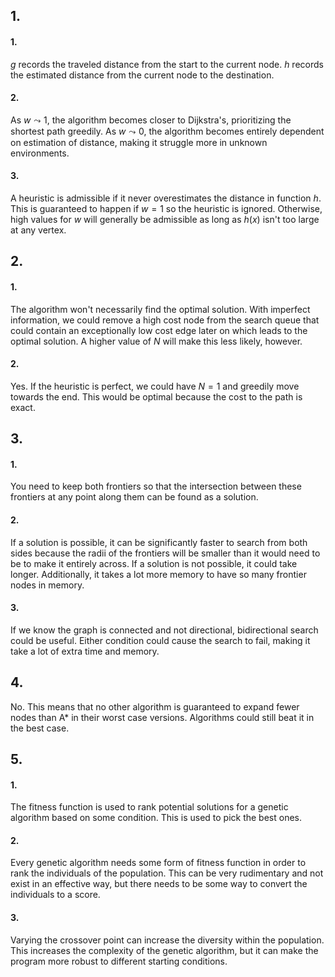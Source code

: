 ## 1.
#### 1.
$g$ records the traveled distance from the start to the current node.
$h$ records the estimated distance from the current node to the destination.
#### 2.
As $w\leadsto1$, the algorithm becomes closer to Dijkstra's, prioritizing the shortest path greedily. As $w\leadsto0$, the algorithm becomes entirely dependent on estimation of distance, making it struggle more in unknown environments.
#### 3.
A heuristic is admissible if it never overestimates the distance in function $h$. This is guaranteed to happen if $w=1$ so the heuristic is ignored. Otherwise, high values for $w$ will generally be admissible as long as $h(x)$ isn't too large at any vertex.
## 2.
#### 1.
The algorithm won't necessarily find the optimal solution. With imperfect information, we could remove a high cost node from the search queue that could contain an exceptionally low cost edge later on which leads to the optimal solution. A higher value of $N$ will make this less likely, however.
#### 2.
Yes. If the heuristic is perfect, we could have $N=1$ and greedily move towards the end. This would be optimal because the cost to the path is exact.
## 3.
#### 1.
You need to keep both frontiers so that the intersection between these frontiers at any point along them can be found as a solution.
#### 2.
If a solution is possible, it can be significantly faster to search from both sides because the radii of the frontiers will be smaller than it would need to be to make it entirely across. If a solution is not possible, it could take longer. Additionally, it takes a lot more memory to have so many frontier nodes in memory.
#### 3.
If we know the graph is connected and not directional, bidirectional search could be useful. Either condition could cause the search to fail, making it take a lot of extra time and memory.
## 4.
No. This means that no other algorithm is guaranteed to expand fewer nodes than A* in their worst case versions. Algorithms could still beat it in the best case.
## 5.
#### 1.
The fitness function is used to rank potential solutions for a genetic algorithm based on some condition. This is used to pick the best ones.
#### 2.
Every genetic algorithm needs some form of fitness function in order to rank the individuals of the population. This can be very rudimentary and not exist in an effective way, but there needs to be some way to convert the individuals to a score.
#### 3.
Varying the crossover point can increase the diversity within the population. This increases the complexity of the genetic algorithm, but it can make the program more robust to different starting conditions.
